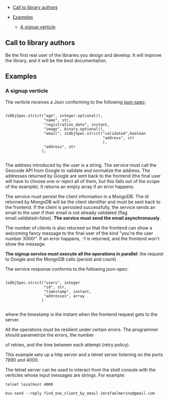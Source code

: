 - [Call to library authors](#call)

- [Examples](#examples)
    - [A signup verticle](#signup)

## <a name="call"><a/> Call to library authors

Be the first real user of the libraries you design and develop. It will improve the library, and it will be 
the best documentation.

## <a name="examples"><a/> Examples 

### <a name="signup"><a/> A signup verticle 

The verticle receives a Json conforming to the following [json-spec](https://github.com/imrafaelmerino/json-values):

```

JsObjSpec.strict("age", integer.optional(),
                 "name", str,
                 "registration_date", instant,
                 "image", binary.optional(),
                 "email", JsObjSpec.strict("validated",boolean
                                           "address", str
                                           ),
                 "address", str 
                );
                
```                

The address introduced by the user is a string. The service must call the Geocode API from Google to validate and normalize
the address. The addresses returned by Google are sent back to the frontend (the final user will have to choose one or reject
all of them, but this falls out of the scope of the example). It returns an empty array if an error happens.

The service must persist the client information in a MongoDB. The id returned by MongoDB will be the client identifier
and must be sent back to the frontend. If the client is persisted successfully, the service sends an email to the user
if their email is not already validated (flag email.validated=false). **The service must send the email asynchronously**.

The number of clients is also returned so that the frontend can show a welcoming fancy message to the final user of the
kind "you're the user number 3000!". If an error happens, -1 is returned, and the frontend won't show the message.

**The signup service must execute all the operations in parallel**: the request to  Google and the MongoDB calls (persist and count)

The service response conforms to the following json-spec:

```

JsObjSpec.strict("users", integer
                 "id", str,
                 "timestamp", instant,
                 "addresses", array
                )
                
```                

where the timestamp is the instant when the frontend request gets to the server.

All the operations must be resilient under certain errors. The programmer should parametrize the errors, the number

of retries, and the time between each attempt (retry policy).

This example sets up a http server and a telnet server listening on the ports 7890 and 4000.

The telnet server can be used to interact from the shell console with the verticles whose input
messages are strings. For example:

```
telnet localhost 4000

bus-send --reply find_one_client_by_email imrafaelmerino@gmail.com

```




